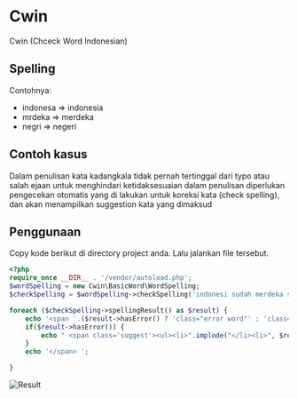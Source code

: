 Cwin
=========

Cwin (Chceck Word Indonesian)


Spelling
---------
Contohnya:

- indonesa => indonesia
- mrdeka => merdeka
- negri => negeri


Contoh kasus
-------------
Dalam penulisan kata kadangkala tidak pernah tertinggal dari typo atau salah ejaan
untuk menghindari ketidaksesuaian dalam penulisan diperlukan pengecekan otomatis yang di lakukan untuk koreksi kata (check spelling), dan akan menampilkan suggestion kata yang dimaksud



Penggunaan
-----------

Copy kode berikut di directory project anda. Lalu jalankan file tersebut.

```php
<?php 
require_once __DIR__ . '/vendor/autoload.php';
$wordSpelling = new Cwin\BasicWord\WordSpelling;
$checkSpelling = $wordSpelling->checkSpelling('indonesi sudah merdeka sejak tahunn empat lima ');

foreach ($checkSpelling->spellingResult() as $result) {
    echo '<span '.($result->hasError() ? 'class="error word"' : 'class="word"').'>' . $result->getWord() ;
    if($result->hasError()) {
        echo " <span class='suggest'><ul><li>".implode("</li><li>", $result->getSuggestion(10))."</li></ul></span> " ;
    }
    echo '</span> ';

}

```

![Result](http://s28.postimg.org/5lmjlbx99/Screenshot_5.png)



